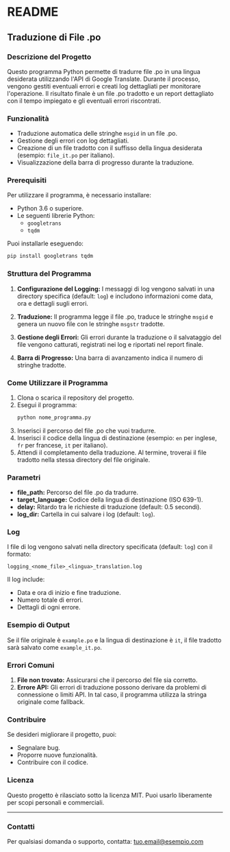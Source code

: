 
# README

## Traduzione di File .po

### Descrizione del Progetto
Questo programma Python permette di tradurre file .po in una lingua desiderata utilizzando l'API di Google Translate. Durante il processo, vengono gestiti eventuali errori e creati log dettagliati per monitorare l'operazione. Il risultato finale è un file .po tradotto e un report dettagliato con il tempo impiegato e gli eventuali errori riscontrati.

### Funzionalità
- Traduzione automatica delle stringhe `msgid` in un file .po.
- Gestione degli errori con log dettagliati.
- Creazione di un file tradotto con il suffisso della lingua desiderata (esempio: `file_it.po` per italiano).
- Visualizzazione della barra di progresso durante la traduzione.

### Prerequisiti
Per utilizzare il programma, è necessario installare:

- Python 3.6 o superiore.
- Le seguenti librerie Python:
  - `googletrans`
  - `tqdm`

Puoi installarle eseguendo:
```bash
pip install googletrans tqdm
```

### Struttura del Programma
1. **Configurazione del Logging:**
   I messaggi di log vengono salvati in una directory specifica (default: `log`) e includono informazioni come data, ora e dettagli sugli errori.

2. **Traduzione:**
   Il programma legge il file .po, traduce le stringhe `msgid` e genera un nuovo file con le stringhe `msgstr` tradotte.

3. **Gestione degli Errori:**
   Gli errori durante la traduzione o il salvataggio del file vengono catturati, registrati nei log e riportati nel report finale.

4. **Barra di Progresso:**
   Una barra di avanzamento indica il numero di stringhe tradotte.

### Come Utilizzare il Programma
1. Clona o scarica il repository del progetto.
2. Esegui il programma:
   ```bash
   python nome_programma.py
   ```
3. Inserisci il percorso del file .po che vuoi tradurre.
4. Inserisci il codice della lingua di destinazione (esempio: `en` per inglese, `fr` per francese, `it` per italiano).
5. Attendi il completamento della traduzione. Al termine, troverai il file tradotto nella stessa directory del file originale.

### Parametri
- **file_path:** Percorso del file .po da tradurre.
- **target_language:** Codice della lingua di destinazione (ISO 639-1).
- **delay:** Ritardo tra le richieste di traduzione (default: 0.5 secondi).
- **log_dir:** Cartella in cui salvare i log (default: `log`).

### Log
I file di log vengono salvati nella directory specificata (default: `log`) con il formato:
```
logging_<nome_file>_<lingua>_translation.log
```
Il log include:
- Data e ora di inizio e fine traduzione.
- Numero totale di errori.
- Dettagli di ogni errore.

### Esempio di Output
Se il file originale è `example.po` e la lingua di destinazione è `it`, il file tradotto sarà salvato come `example_it.po`.

### Errori Comuni
1. **File non trovato:** Assicurarsi che il percorso del file sia corretto.
2. **Errore API:** Gli errori di traduzione possono derivare da problemi di connessione o limiti API. In tal caso, il programma utilizza la stringa originale come fallback.

### Contribuire
Se desideri migliorare il progetto, puoi:
- Segnalare bug.
- Proporre nuove funzionalità.
- Contribuire con il codice.

### Licenza
Questo progetto è rilasciato sotto la licenza MIT. Puoi usarlo liberamente per scopi personali e commerciali.

---

### Contatti
Per qualsiasi domanda o supporto, contatta: [tuo.email@esempio.com](mailto:tuo.email@esempio.com)
